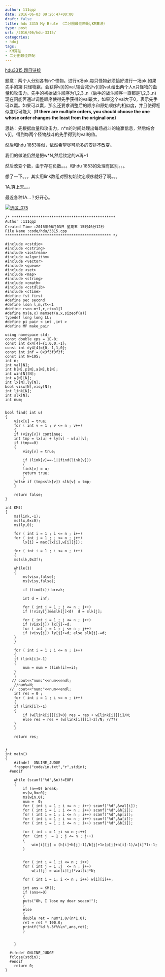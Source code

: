 ```yaml
---
author: 111qqz
date: 2016-06-03 09:26:47+00:00
draft: false
title: hdu 3315 My Brute （二分图最佳匹配,KM算法）
type: post
url: /2016/06/hdu-3315/
categories:
- hdoj
tags:
- KM算法
- 二分图最佳匹配
---
```


[hdu3315 题目链接](http://acm.hdu.edu.cn/showproblem.php?pid=3315)

题意：两个人分别各有n个怪物。进行n场pk.每只怪物必须恰好进行一场pk.如果先手的第i只怪物赢，会获得v[i]的val,输会减少v[i]的val.给出两个人n只怪物的血量和攻击力。先手的初始战斗顺序为1,2,3..n（后手的战斗顺序一直都是1,2,3..n) 现在问能否通过调整顺序使得先手获得的val最大，如果这个val大于0，表示先手可以赢。如果可以赢，那么还要求调整后的顺序和原始顺序的相似度，并且使得相似度尽可能大（**If there are multiple orders, you should choose the one whose order changes the least from the original one）**



思路：先根据血量和攻击力，n*n的时间处理出每场战斗的输赢信息，然后结合v[i]，得到每两个怪物战斗的先手得到的val的值。

然后和hdu 1853类似，依然希望尽可能多的安排不改变。

我们的做法仍然是把w*N,然后钦定的w再+1

然后改变个数，由于存在负数。。。和hdu 1853的处理有区别。。。

想了一下。。。其实用link数组对照初始钦定顺序就好了啊。。。

1A.爽上天。。。

最近各种1A...？好开心。



[![选区_075](https://111qqz.com/wordpress/wp-content/uploads/2016/06/选区_075.png)
](https://111qqz.com/wordpress/wp-content/uploads/2016/06/选区_075.png)







 

    
    /* ***********************************************
    Author :111qqz
    Created Time :2016年06月03日 星期五 15时46分12秒
    File Name :code/hdu/3315.cpp
    ************************************************ */
    
    #include <cstdio>
    #include <cstring>
    #include <iostream>
    #include <algorithm>
    #include <vector>
    #include <queue>
    #include <set>
    #include <map>
    #include <string>
    #include <cmath>
    #include <cstdlib>
    #include <ctime>
    #define fst first
    #define sec second
    #define lson l,m,rt<<1
    #define rson m+1,r,rt<<1|1
    #define ms(a,x) memset(a,x,sizeof(a))
    typedef long long LL;
    #define pi pair < int ,int >
    #define MP make_pair
    
    using namespace std;
    const double eps = 1E-8;
    const int dx4[4]={1,0,0,-1};
    const int dy4[4]={0,-1,1,0};
    const int inf = 0x3f3f3f3f;
    const int N=105;
    int n;
    int val[N];
    int h[N],p[N],a[N],b[N];
    int win[N][N];
    int w[N][N];
    int lx[N],ly[N];
    bool visx[N],visy[N];
    int link[N];
    int slk[N];
    int num;
    
    
    bool find( int u)
    {
        visx[u] = true;
        for ( int v = 1 ; v <= n ; v++)
        {
    	if (visy[v]) continue;
    	int tmp = lx[u] + ly[v] - w[u][v];
    	if (tmp==0)
    	{
    	    visy[v] = true;
    	    
    	    if (link[v]==-1||find(link[v]))
    	    {
    		link[v] = u;
    		return true;
    	    }
    	}else if (tmp<slk[v]) slk[v] = tmp;
        }
    
        return false;
    }
    
    int KM()
    {
        ms(link,-1);
        ms(lx,0xc0);
        ms(ly,0);
    
        for ( int i = 1 ; i <= n ; i++)
    	for ( int j = 1 ; j <= n ; j++)
    	    lx[i] = max(lx[i],w[i][j]);
    
        for ( int i = 1 ; i <= n ; i++)
        {
    	ms(slk,0x3f);
    
    	while(1)
    	{
    	    ms(visx,false);
    	    ms(visy,false);
    
    	    if (find(i)) break;
    
    	    int d = inf;
    
    	    for ( int j = 1 ; j <= n ; j++)
    		if (!visy[j]&&slk[j]<d)  d = slk[j];
    
    	    for ( int j = 1 ; j <= n ; j++)
    		if (visx[j]) lx[j]-=d;
    	    for ( int j = 1 ; j <= n ; j++)
    		if (visy[j]) ly[j]+=d; else slk[j]-=d;
    	}
        }
    
        for ( int i = 1 ; i <= n ; i++)
        {
    	if (link[i]>-1)
    	{
    	    num = num + (link[i]==i);
    	}
        }
       // cout<<"num:"<<num<<endl;
        //num%=N;
      //  cout<<"num:"<<num<<endl;
        int res = 0 ;
        for ( int i = 1 ; i <= n ; i++)
        {
    	if (link[i]>-1)
    	{
    	    if (w[link[i]][i]>0) res = res + w[link[i]][i]/N;
    	    else res = res + (w[link[i]][i]-2)/N; //???
    	}
        }
    
        return res;
    
    
    }
    int main()
    {
    	#ifndef  ONLINE_JUDGE 
    	freopen("code/in.txt","r",stdin);
      #endif
    
    	while (scanf("%d",&n)!=EOF)
    	{
    	    if (n==0) break;
    	    ms(w,0xc0);
    	    ms(win,0);
    	    num =  0;
    	    for ( int i = 1 ; i <= n ; i++) scanf("%d",&val[i]);
    	    for ( int i = 1 ; i <= n ; i++) scanf("%d",&h[i]);
    	    for ( int i = 1 ; i <= n ; i++) scanf("%d",&p[i]);
    	    for ( int i = 1 ; i <= n ; i++) scanf("%d",&a[i]);
    	    for ( int i = 1 ; i <= n ; i++) scanf("%d",&b[i]);
    
    	    for ( int i = 1 ;i <= n ;i++)
    		for  (int j  = 1 ; j <= n ; j++)
    		{
    		    win[i][j] = (h[i]+b[j]-1)/b[j]+1>(p[j]+a[i]-1)/a[i]?1:-1;
    		}
    
    
    	    for ( int i = 1 ;i <= n ; i++)
    		for ( int j = 1 ;j  <= n ; j++)
    		    w[i][j] = win[i][j]*val[i]*N;
    
    	    for ( int i = 1; i <= n ; i++) w[i][i]++;
    
    	    int ans = KM();
    	    if (ans<=0)
    	    {
    		puts("Oh, I lose my dear seaco!");
    	    }
    	    else
    	    {
    		double ret = num*1.0/(n*1.0);
    		ret = ret * 100.0;
    		printf("%d %.3f%%\n",ans,ret);
    	    }
    
    
    	}
    
      #ifndef ONLINE_JUDGE  
      fclose(stdin);
      #endif
        return 0;
    }
    



